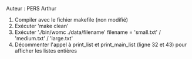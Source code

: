 Auteur : PERS Arthur

1) Compiler avec le fichier makefile (non modifié)
2) Exécuter 'make clean'
3) Exécuter './bin/womc ./data/filename'
   filename = 'small.txt' / 'medium.txt' / 'large.txt' 
4) Décommenter l'appel à print_list et print_main_list (ligne 32 et 43) pour afficher les listes entières